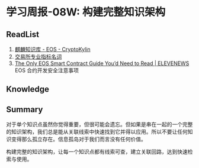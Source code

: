 # 学习周报-08W: 构建完整知识架构

## ReadList

1. [麒麟知识库 - EOS - CryptoKylin](http://knowledge.cryptokylin.io/topics/115)
2. [交易所专业指标名词](https://www.jfq.com/college/other/18703.shtml)
3. [The Only EOS Smart Contract Guide You’d Need to Read | ELEVENEWS](https://elevenews.com/2018/11/21/the-only-eos-smart-contract-guide-youd-need-to-read/)
   EOS 合约开发安全注意事项

## Knowledge

## Summary

对于单个知识点虽然你觉得重要，但很可能会遗忘。但如果是串在一起的一个完整的知识架构，我们总是能从关联线索中快速找到它并得以应用。所以不要让任何知识变得那么孤立存在。信息孤岛对于我们而言没有任何价值。

构建完整的知识架构，让每一个知识点都有线索可查，建立关联回路，达到快速检索与使用。
